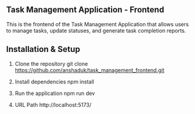 ## Task Management Application - Frontend

This is the frontend of the Task Management Application that allows users to manage tasks, update statuses, and generate task completion reports.

## Installation & Setup

1. Clone the repository
   git clone https://github.com/anshaduk/task_management_frontend.git

2. Install dependencies
   npm install

3. Run the application
   npm run dev

4. URL Path
   http://localhost:5173/
